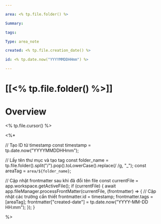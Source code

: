 ```yaml
---

area: <% tp.file.folder() %>

Summary:

tags:

Type: area_note

created: <% tp.file.creation_date() %>

id: <% tp.date.now("YYYYMMDDHHmm") %>

---
```


# [[<% tp.file.folder() %>]]

# Overview

<% tp.file.cursor() %>

  

<%*

// Tạo ID từ timestamp
const timestamp = tp.date.now("YYYYMMDDHHmm");


// Lấy tên thư mục và tạo tag
const folder_name = tp.file.folder().split("/").pop().toLowerCase().replace(/ /g, "_");
const areaTag = `area/${folder_name}`;

// Cập nhật frontmatter sau khi đã đổi tên file
const currentFile = app.workspace.getActiveFile();
if (currentFile) {
    await app.fileManager.processFrontMatter(currentFile, (frontmatter) => {
        // Cập nhật các trường cần thiết
        frontmatter.id = timestamp;
        frontmatter.tags = [areaTag];
        frontmatter["created-date"] = tp.date.now("YYYY-MM-DD HH:mm");
    });
}

%>